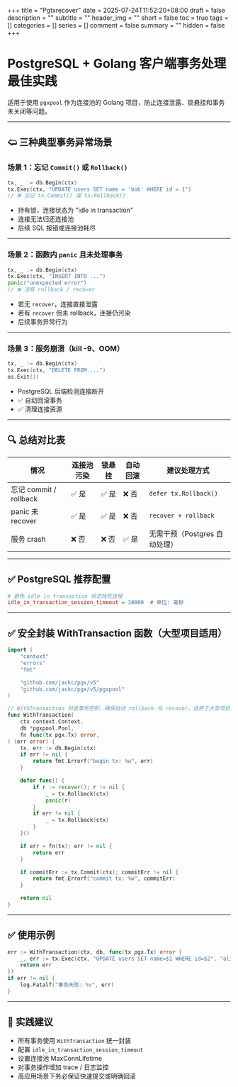 +++
title = "Pgtxrecover"
date = 2025-07-24T11:52:20+08:00
draft = false
description = ""
subtitle = ""
header_img = ""
short = false
toc = true
tags = []
categories = []
series = []
comment = false
summary = ""
hidden = false
+++


# PostgreSQL + Golang 客户端事务处理最佳实践

适用于使用 `pgxpool` 作为连接池的 Golang 项目，防止连接泄露、锁悬挂和事务未关闭等问题。

---

## 🢨 三种典型事务异常场景

### 场景 1：忘记 `Commit()` 或 `Rollback()`

```go
tx, _ := db.Begin(ctx)
tx.Exec(ctx, "UPDATE users SET name = 'bob' WHERE id = 1")
// ❌ 忘记 tx.Commit() 或 tx.Rollback()
```

* 持有锁，连接状态为 "idle in transaction"
* 连接无法归还连接池
* 后续 SQL 报错或连接池耗尽

---

### 场景 2：函数内 `panic` 且未处理事务

```go
tx, _ := db.Begin(ctx)
tx.Exec(ctx, "INSERT INTO ...")
panic("unexpected error")
// ❌ 没有 rollback / recover
```

* 若无 `recover`，连接直接泄露
* 若有 `recover` 但未 rollback，连接仍污染
* 后续事务异常行为

---

### 场景 3：服务崩溃（kill -9、OOM）

```go
tx, _ := db.Begin(ctx)
tx.Exec(ctx, "DELETE FROM ...")
os.Exit(1)
```

* PostgreSQL 后端检测连接断开
* ✅ 自动回滚事务
* ✅ 清理连接资源

---

## 🔍 总结对比表

| 情况                   | 连接池污染 | 锁悬挂 | 自动回滚 | 建议处理方式                |
| -------------------- | ----- | --- | ---- | --------------------- |
| 忘记 commit / rollback | ✅ 是   | ✅ 是 | ❌ 否  | `defer tx.Rollback()` |
| panic 未 recover      | ✅ 是   | ✅ 是 | ❌ 否  | `recover + rollback`  |
| 服务 crash             | ❌ 否   | ❌ 否 | ✅ 是  | 无需干预（Postgres 自动处理）   |

---

## ✅ PostgreSQL 推荐配置

```ini
# 避免 idle in transaction 状态挂死连接
idle_in_transaction_session_timeout = 30000  # 单位: 毫秒
```

---

## ✅ 安全封装 WithTransaction 函数（大型项目适用）

```go
import (
	"context"
	"errors"
	"fmt"

	"github.com/jackc/pgx/v5"
	"github.com/jackc/pgx/v5/pgxpool"
)

// WithTransaction 封装事务控制，确保自动 rollback 与 recover，适用于大型项目
func WithTransaction(
	ctx context.Context,
	db *pgxpool.Pool,
	fn func(tx pgx.Tx) error,
) (err error) {
	tx, err := db.Begin(ctx)
	if err != nil {
		return fmt.Errorf("begin tx: %w", err)
	}

	defer func() {
		if r := recover(); r != nil {
			_ = tx.Rollback(ctx)
			panic(r)
		}
		if err != nil {
			_ = tx.Rollback(ctx)
		}
	}()

	if err = fn(tx); err != nil {
		return err
	}

	if commitErr := tx.Commit(ctx); commitErr != nil {
		return fmt.Errorf("commit tx: %w", commitErr)
	}

	return nil
}
```

---

## ✅ 使用示例

```go
err := WithTransaction(ctx, db, func(tx pgx.Tx) error {
	_, err := tx.Exec(ctx, "UPDATE users SET name=$1 WHERE id=$2", "alice", 42)
	return err
})
if err != nil {
	log.Fatalf("事务失败: %v", err)
}
```

---

## 🧐 实践建议

* 所有事务使用 `WithTransaction` 统一封装
* 配置 `idle_in_transaction_session_timeout`
* 设置连接池 MaxConnLifetime
* 对事务操作增加 trace / 日志监控
* 高应用场景下务必保证快速提交或明确回滚

